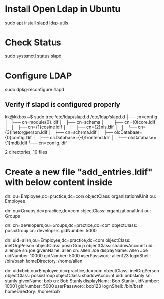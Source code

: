 # Install Open Ldap in Ubuntu

sudo apt install slapd ldap-utils

# Check Status

sudo systemctl status slapd


# Configure LDAP

sudo dpkg-reconfigure slapd

## Verify if slapd is configured properly

kk@kkbox:~$ sudo tree /etc/ldap/slapd.d
/etc/ldap/slapd.d
├── cn=config
│   ├── cn=module{0}.ldif
│   ├── cn=schema
│   │   ├── cn={0}core.ldif
│   │   ├── cn={1}cosine.ldif
│   │   ├── cn={2}nis.ldif
│   │   └── cn={3}inetorgperson.ldif
│   ├── cn=schema.ldif
│   ├── olcDatabase={0}config.ldif
│   ├── olcDatabase={-1}frontend.ldif
│   └── olcDatabase={1}mdb.ldif
└── cn=config.ldif

2 directories, 10 files

# Create a new file "add_entries.ldif" with below content inside

dn: ou=Employee,dc=practice,dc=com
objectClass: organizationalUnit
ou: Employee

dn: ou=Groups,dc=practice,dc=com
objectClass: organizationalUnit
ou: Groups

dn: cn=developers,ou=Groups,dc=practice,dc=com
objectClass: posixGroup
cn: developers
gidNumber: 5000

dn: uid=allen,ou=Employee,dc=practice,dc=com
objectClass: inetOrgPerson
objectClass: posixGroup
objectClass: shadowAccount
uid: allenjoe
sn: joe
givenName: allen
cn: Allen Joe
displayName: Allen Joe
uidNumber: 10000
gidNumber: 5000
userPassword: allen123
loginShell: /bin/bash
homeDirectory: /home/allen

dn: uid=bob,ou=Employee,dc=practice,dc=com
objectClass: inetOrgPerson
objectClass: posixGroup
objectClass: shadowAccount
uid: bobstanly
sn: stanly
givenName: bob
cn: Bob Stanly
displayName: Bob Stanly
uidNumber: 10001
gidNumber: 5000
userPassword: bob123
loginShell: /bin/bash
homeDirectory: /home/bob
